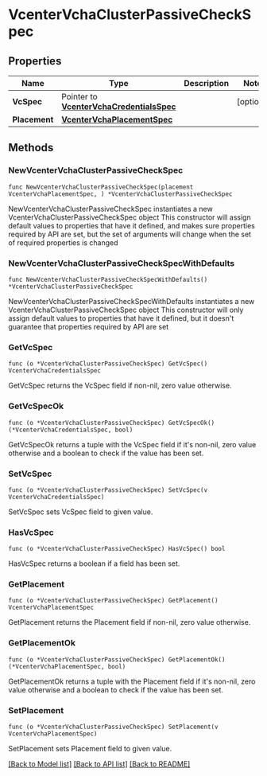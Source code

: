 # VcenterVchaClusterPassiveCheckSpec

## Properties

Name | Type | Description | Notes
------------ | ------------- | ------------- | -------------
**VcSpec** | Pointer to [**VcenterVchaCredentialsSpec**](VcenterVchaCredentialsSpec.md) |  | [optional] 
**Placement** | [**VcenterVchaPlacementSpec**](VcenterVchaPlacementSpec.md) |  | 

## Methods

### NewVcenterVchaClusterPassiveCheckSpec

`func NewVcenterVchaClusterPassiveCheckSpec(placement VcenterVchaPlacementSpec, ) *VcenterVchaClusterPassiveCheckSpec`

NewVcenterVchaClusterPassiveCheckSpec instantiates a new VcenterVchaClusterPassiveCheckSpec object
This constructor will assign default values to properties that have it defined,
and makes sure properties required by API are set, but the set of arguments
will change when the set of required properties is changed

### NewVcenterVchaClusterPassiveCheckSpecWithDefaults

`func NewVcenterVchaClusterPassiveCheckSpecWithDefaults() *VcenterVchaClusterPassiveCheckSpec`

NewVcenterVchaClusterPassiveCheckSpecWithDefaults instantiates a new VcenterVchaClusterPassiveCheckSpec object
This constructor will only assign default values to properties that have it defined,
but it doesn't guarantee that properties required by API are set

### GetVcSpec

`func (o *VcenterVchaClusterPassiveCheckSpec) GetVcSpec() VcenterVchaCredentialsSpec`

GetVcSpec returns the VcSpec field if non-nil, zero value otherwise.

### GetVcSpecOk

`func (o *VcenterVchaClusterPassiveCheckSpec) GetVcSpecOk() (*VcenterVchaCredentialsSpec, bool)`

GetVcSpecOk returns a tuple with the VcSpec field if it's non-nil, zero value otherwise
and a boolean to check if the value has been set.

### SetVcSpec

`func (o *VcenterVchaClusterPassiveCheckSpec) SetVcSpec(v VcenterVchaCredentialsSpec)`

SetVcSpec sets VcSpec field to given value.

### HasVcSpec

`func (o *VcenterVchaClusterPassiveCheckSpec) HasVcSpec() bool`

HasVcSpec returns a boolean if a field has been set.

### GetPlacement

`func (o *VcenterVchaClusterPassiveCheckSpec) GetPlacement() VcenterVchaPlacementSpec`

GetPlacement returns the Placement field if non-nil, zero value otherwise.

### GetPlacementOk

`func (o *VcenterVchaClusterPassiveCheckSpec) GetPlacementOk() (*VcenterVchaPlacementSpec, bool)`

GetPlacementOk returns a tuple with the Placement field if it's non-nil, zero value otherwise
and a boolean to check if the value has been set.

### SetPlacement

`func (o *VcenterVchaClusterPassiveCheckSpec) SetPlacement(v VcenterVchaPlacementSpec)`

SetPlacement sets Placement field to given value.



[[Back to Model list]](../README.md#documentation-for-models) [[Back to API list]](../README.md#documentation-for-api-endpoints) [[Back to README]](../README.md)


